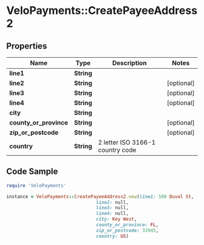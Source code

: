 # VeloPayments::CreatePayeeAddress2

## Properties

Name | Type | Description | Notes
------------ | ------------- | ------------- | -------------
**line1** | **String** |  | 
**line2** | **String** |  | [optional] 
**line3** | **String** |  | [optional] 
**line4** | **String** |  | [optional] 
**city** | **String** |  | 
**county_or_province** | **String** |  | [optional] 
**zip_or_postcode** | **String** |  | [optional] 
**country** | **String** | 2 letter ISO 3166-1 country code | 

## Code Sample

```ruby
require 'VeloPayments'

instance = VeloPayments::CreatePayeeAddress2.new(line1: 500 Duval St,
                                 line2: null,
                                 line3: null,
                                 line4: null,
                                 city: Key West,
                                 county_or_province: FL,
                                 zip_or_postcode: 33945,
                                 country: US)
```


